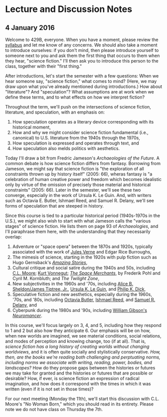 # Lecture and Discussion Notes 

## 4 January 2016 

Welcome to 429B, everyone. When you have a moment, please review the [syllabus](http://web.uvic.ca/~englblog/429bs2016.pdf) and let me know of any concerns. We should also take a moment to introduce ourselves: if you don't mind, then please introduce yourself to someone next to you and ask them the first thing that occurs to them when they hear, "science fiction." I'll then ask you to introduce this person to the class, together with their "first thing." 

After introductions, let's start the semester with a few questions: When we hear someone say, "science fiction," what comes to mind? (Here, we may draw upon what you've already mentioned during introductions.) How about "literature"? And "speculation"? What assumptions are at work when we define these terms, and to what effects on how we interpret fiction? 

Throughout the term, we'll push on the intersections of science fiction, literature, and speculation, with an emphasis on:

1. How speculation operates as a literary device corresponding with its historical moment, 
2. How and why we might consider science fiction fundamental (i.e., canonical) to U.S. literature from the 1940s through the 1970s,
3. How speculation is expressed and operates through text, and 
4. How speculation also melds politics with aesthetics.  

Today I'll draw a bit from Fredric Jameson's *Archaeologies of the Future*. A common debate is how science fiction differs from fantasy. Borrowing from Jameson, we might say that science fiction is "the exploration of all constraints thrown up by history itself" (2005: 66), wheras fantasy is "a celebration of human creative power and freedom which becomes idealistic only by virtue of the omission of precisely those material and historical constraints" (2005: 66). Later in the semester, we'll see these two converge, especially in the work of Ursula K. Le Guin. And, with writers such as Octavia E. Butler, Ishmael Reed, and Samuel R. Delany, we'll see forms of speculation that are steeped in history. 
 
Since this course is tied to a particular historical period (1940s-1970s in the U.S.), we might also wish to start with what Jameson calls the "various stages" of science fiction. He lists them on page 93 of *Archaeologies*, and I'll paraphrase them here, with the understanding that they necessarily overlap: 

1. Adventure or "space opera" between the 1870s and 1920s, typically associated with the work of [Jules Verne](https://archive.org/details/191620000LeaguesUnderTheSea) and Edgar Rice Burroughs, 
2. The mimesis of science, starting in the 1920s with pulp fiction such as Hugo Gernsback's [*Amazing Stories*](https://www.youtube.com/watch?v=r-oYbjDK3Z8),
3. Cultural critique and social satire during the 1940s and 50s, including [C.L. Moore](https://en.wikipedia.org/wiki/C._L._Moore); [Kurt Vonnegut](https://archive.org/details/KurtVonnegut-InConversationcompleteInterview); [*The Space Merchants*](https://archive.org/details/CBSRadioWorkshop#), by Frederik Pohl and Cyril M. Kornbluth; and *The Twilight Zone*, 
4. New subjectivities in the 1960s and '70s, including [Alice B. Sheldon/James Tiptree, Jr.](https://en.wikipedia.org/wiki/The_Girl_Who_Was_Plugged_In), [Ursula K. Le Guin](https://en.wikipedia.org/wiki/Ursula_K._Le_Guin), and [Philip K. Dick](https://archive.org/details/Rare_Philip_K_Dick_interview_2006),
5. Speculative fiction and new aesthetics, especially during the 1960s, '70s, and '80s, including [Octavia Butler](https://archive.org/details/Interview_with_Octavia_Butler), [Ishmael Reed](https://archive.org/details/PnUnscripted-IshmaelReed), and [Samuel R. Delany](https://archive.org/details/SeeingEarTheatre_690), and 
6. Cyberpunk during the 1980s and '90s, including [William Gibson's *Neuromancer*](https://archive.org/details/Timothy_Leary_Archives_206.dv).

In this course, we'll focus largely on 3, 4, and 5, including how they respond to 1 and 2 but also how they anticipate 6. Our emphasis will be on how, when new worlds are imagined, we see material conditions, social relations, and modes of perception and knowing change, too (if at all). That is, *science fiction has a long history of creating worlds without changing worldviews*, and it is often quite socially and stylistically conservative. *How, then, are the books we're reading both challenging and perptuating norms, including norms we associate with writing, reading, power, bodies, and landscapes?* How do they propose gaps between the histories or futures we may take for granted and the histories or futures that are possible or desirable? How, if ever, is science fiction an expression of radical imagination, and how does it correspond with the times in which it was written (even if it is not set in those times)? 

For our next meeting (Monday the 11th), we'll start this discussion with C.L. Moore's "No Woman Born," which you should read in its entirety. Please note we do not have class on Thursday the 7th. 
